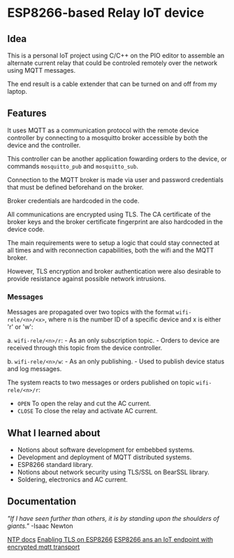 # ESP8266-based Relay IoT device 

## Idea 

This is a personal IoT project using C/C++ on the PIO editor to assemble an alternate current relay that could be controled remotely over the network using MQTT messages.

The end result is a cable extender that can be turned on and off from my laptop.

## Features

It uses MQTT as a communication protocol with the remote device controller by connecting to a mosquitto broker accessible by both the device and the controller. 

This controller can be another application fowarding orders to the device, or commands `mosquitto_pub` and `mosquitto_sub`. 

Connection to the MQTT broker is made via user and password credentials that must be defined beforehand on the broker. 

Broker credentials are hardcoded in the code.

All communications are encrypted using TLS. The CA certificate of the broker keys and the broker certificate fingerprint are also hardcoded in the device code. 

The main requirements were to setup a logic that could stay connected at all times and with reconnection capabilities, both the wifi and the MQTT broker. 

However, TLS encryption and broker authentication were also desirable to provide resistance against possible network intrusions. 

### Messages

Messages are propagated over two topics with the format ```wifi-rele/<n>/<x>```, where n is the number ID of a specific device and x is either 'r' or 'w': 

a. ```wifi-rele/<n>/r```: 
    - As an only subscription topic. 
    - Orders to device are received through this topic from the device controller. 

b. ```wifi-rele/<n>/w```:
    - As an only publishing. 
    - Used to publish device status and log messages. 

The system reacts to two messages or orders published on topic ```wifi-rele/<n>/r```:
- `OPEN` To open the relay and cut the AC current. 
- `CLOSE` To close the relay and activate AC current. 

## What I learned about

- Notions about software development for embebbed systems. 
- Development and deployment of MQTT distributed systems.  
- ESP8266 standard library. 
- Notions about network security using TLS/SSL on BearSSL library.  
- Soldering, electronics and AC current.

## Documentation 

*"If I have seen further than others, it is by standing upon the shoulders of giants."* -Isaac Newton

[NTP docs](https://lastminuteengineers.com/esp8266-ntp-server-date-time-tutorial/)
[Enabling TLS on ESP8266](https://raphberube.com/blog/2019/02/18/Making-the-ESP8266-work-with-AWS-IoT.html)
[ESP8266 ans an IoT endpoint with encrypted mqtt transport](https://blog.thewalr.us/2019/03/27/using-esp8266-as-an-iot-endpoint-with-encrypted-mqtt-transport/)